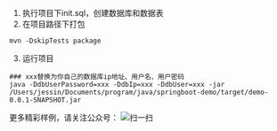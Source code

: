 1. 执行项目下init.sql，创建数据库和数据表
2. 在项目路径下打包
```
mvn -DskipTests package
```
3. 运行项目
```
### xxx替换为你自己的数据库ip地址、用户名、用户密码
java -DdbUserPassword=xxx -DdbIp=xxx -DdbUser=xxx -jar /Users/jessin/Documents/program/java/springboot-demo/target/demo-0.0.1-SNAPSHOT.jar

```
更多精彩样例，请关注公众号：
![扫一扫](https://raw.githubusercontent.com/jessin20161124/springboot-demo/main/scan.png)


